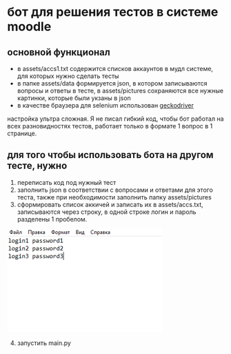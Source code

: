 # бот для решения тестов в системе moodle

## основной функционал
- в assets/accs1.txt содержится списков аккаунтов в мудл системе, для которых нужно сделать тесты
- в папке assets/data формируется json, в котором записываются вопросы и ответы в тесте, в assets/pictures сохраняются все нужные картинки, которые были укзаны в json
- в качестве браузера для selenium использован [geckodriver](https://github.com/mozilla/geckodriver/releases)

настройка ультра сложная. Я не писал гибкий код, чтобы бот работал на всех разновидностях тестов, работает только в формате 1 вопрос в 1 странице.

## для того чтобы использовать бота на другом тесте, нужно
1) переписать код под нужный тест
2) заполнить json в соответствии с вопросами и ответами для этого теста, также при необходимости заполнить папку assets/pictures
3) сформировать список аккичей и записать их в assets/accs.txt, записываются через строку, в одной строке логин и пароль разделены 1 пробелом.

![alt text](screenshots/acc_list.png "пример заполнения")

4) запустить main.py